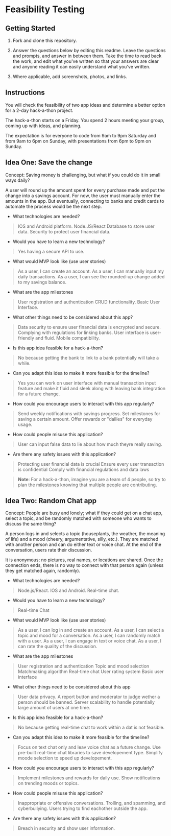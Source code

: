 # Feasibility Testing

## Getting Started

1. Fork and clone this repository.

1. Answer the questions below by editing this readme. Leave the questions and prompts, and answer in between them. Take the time to read back the work, and edit what you've written so that your answers are clear and anyone reading it can easily understand what you've written.

1. Where applicable, add screenshots, photos, and links.

## Instructions

You will check the feasibility of two app ideas and determine a better option for a 2-day hack-a-thon project.

The hack-a-thon starts on a Friday. You spend 2 hours meeting your group, coming up with ideas, and planning.

The expectation is for everyone to code from 9am to 9pm Saturday and from 9am to 6pm on Sunday, with presentations from 6pm to 9pm on Sunday.

## Idea One: Save the change

Concept: Saving money is challenging, but what if you could do it in small ways daily?

A user will round up the amount spent for every purchase made and put the change into a savings account. For now, the user must manually enter the amounts in the app. But eventually, connecting to banks and credit cards to automate the process would be the next step.

- What technologies are needed?

> IOS and Android platform.
  Node.JS/React
  Database to store user data.
  Security to protect user financial data.

- Would you have to learn a new technology?

> Yes having a secure API to use.

- What would MVP look like (use user stories)

> As a user, I can create an account.
  As a user, I can manually input my daily transactions.
  As a user, I can see the rounded-up change added to my savings balance.

- What are the app milestones

> User registration and authentication
  CRUD functionality.
  Basic User Interface.

- What other things need to be considered about this app?

> Data security to ensure user financial data is encrypted and secure.
  Complying with regulations for linking banks.
  User interface is user-friendly and fluid.
  Mobile compatibility.

- Is this app idea feasible for a hack-a-thon?

> No because getting the bank to link to a bank potentially will take a while.

- Can you adapt this idea to make it more feasible for the timeline?

> Yes you can work on user interface with manual transaction input feature and make it fluid and sleek along with leaving bank integration for a future change.

- How could you encourage users to interact with this app regularly?

> Send weekly notifications with savings progress.
  Set milestones for saving a certain amount.
  Offer rewards or "dailies" for everyday usage.

- How could people misuse this application?

> User can input false data to lie about how much theyre really saving.

- Are there any safety issues with this application?

> Protecting user financial data is crucial
  Ensure every user transaction is confidential
  Comply with financial regulations and data laws

> **Note**: For a hack-a-thon, imagine you are a team of 4 people, so try to plan the milestones knowing that multiple people are contributing.

## Idea Two: Random Chat app

Concept: People are busy and lonely; what if they could get on a chat app, select a topic, and be randomly matched with someone who wants to discuss the same thing?

A person logs in and selects a topic (houseplants, the weather, the meaning of life) and a mood (cheery, argumentative, silly, etc.). They are matched with another person and can do either text or voice chat. At the end of the conversation, users rate their discussion.

It is anonymous; no pictures, real names, or locations are shared. Once the connection ends, there is no way to connect with that person again (unless they get matched again, randomly).

- What technologies are needed?

> Node.js/React.
  IOS and Android.
  Real-time chat.

- Would you have to learn a new technology?

> Real-time Chat

- What would MVP look like (use user stories)

> As a user, I can log in and create an account.
  As a user, I can select a topic and mood for a conversation.
  As a user, I can randomly match with a user.
  As a user, I can engage in text or voice chat.
  As a user, I can rate the quality of the discussion.

- What are the app milestones

> User registration and authentication
  Topic and mood selection
  Matchmaking algorithm
  Real-time chat
  User rating system
  Basic user interface

- What other things need to be considered about this app

> User data privacy.
  A report button and moderator to judge wether a person should be banned.
  Server scalability to handle potentially large amount of users at one time.

- Is this app idea feasible for a hack-a-thon?

> No because getting real-time chat to work within a dat is not feasible.

- Can you adapt this idea to make it more feasible for the timeline?

> Focus on text chat only and leav voice chat as a future change.
Use pre-built real-time chat libraries to save developement type.
Simplify moode selection to speed up developement.

- How could you encourage users to interact with this app regularly?

> Implement milestones and rewards for daily use.
  Show notifications on trending moods or topics.

- How could people misuse this application?

> Inappropriate or offensive conversations.
  Trolling, and spamming, and cyberbullying.
  Users trying to find eachother outside the app.

- Are there any safety issues with this application?

> Breach in security and show user information.

